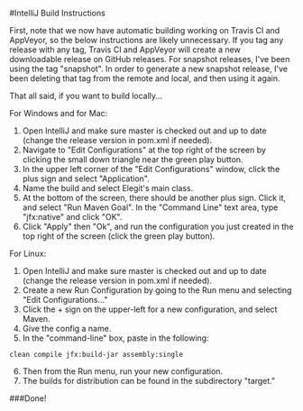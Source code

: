 #IntelliJ Build Instructions

First, note that we now have automatic building working on Travis CI and AppVeyor, so the below instructions
are likely unnecessary. If you tag any release with any tag, Travis CI and AppVeyor will create a new downloadable
release on GitHub releases. For snapshot releases, I've been using the tag "snapshot". In order to generate
a new snapshot release, I've been deleting that tag from the remote and local, and then using it again.

That all said, if you want to build locally...


For Windows and for Mac:

1. Open IntelliJ and make sure master is checked out and up to date (change the release version in pom.xml if needed).
2. Navigate to "Edit Configurations" at the top right of the screen by clicking the small down triangle near the green play button.
3. In the upper left corner of the "Edit Configurations" window, click the plus sign and select "Application".
4. Name the build and select Elegit's main class.
5. At the bottom of the screen, there should be another plus sign. Click it, and select "Run Maven Goal". In the "Command Line" text area, type "jfx:native" and click "OK".
6. Click "Apply" then "Ok", and run the configuration you just created in the top right of the screen (click the green play button).


For Linux:

1. Open IntelliJ and make sure master is checked out and up to date (change the release version in pom.xml if needed).
2. Create a new Run Configuration by going to the Run menu and selecting "Edit Configurations..."
3. Click the + sign on the upper-left for a new configuration, and select Maven.
4. Give the config a name.
5. In the "command-line" box, paste in the following:

```clean compile jfx:build-jar assembly:single```

6. Then from the Run menu, run your new configuration.
7. The builds for distribution can be found in the subdirectory "target."



###Done!
